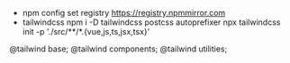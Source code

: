 - npm config set registry https://registry.npmmirror.com
- tailwindcss
    npm i -D tailwindcss postcss autoprefixer
    npx tailwindcss init -p
    './src/**/*.{vue,js,ts,jsx,tsx}'
    
@tailwind base;
@tailwind components;
@tailwind utilities;
